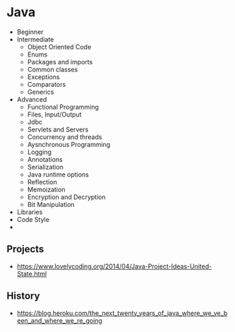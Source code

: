# Java

- Beginner
- Intermediate
  - Object Oriented Code
  - Enums
  - Packages and imports
  - Common classes
  - Exceptions
  - Comparators
  - Generics
- Advanced
  - Functional Programming
  - Files, Input/Output
  - Jdbc
  - Servlets and Servers
  - Concurrency and threads
  - Aysnchronous Programming
  - Logging
  - Annotations
  - Serialization
  - Java runtime options
  - Reflection
  - Memoization
  - Encryption and Decryption
  - Bit Manipulation
- Libraries
- Code Style
-


## Projects
- https://www.lovelycoding.org/2014/04/Java-Project-Ideas-United-State.html

## History

- https://blog.heroku.com/the_next_twenty_years_of_java_where_we_ve_been_and_where_we_re_going
